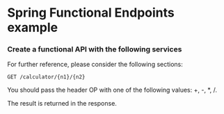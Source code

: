 # Spring Functional Endpoints example

### Create a functional API with the following services
For further reference, please consider the following sections:

    GET /calculator/{n1}/{n2}

You should pass the header OP with one of the following values: +, -, *, /.

The result is returned in the response.

